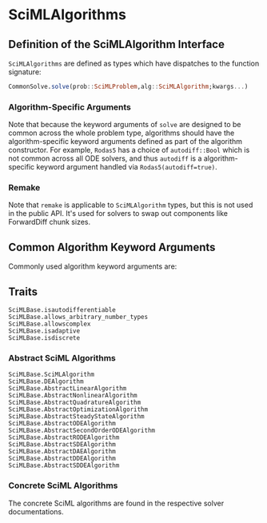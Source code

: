# SciMLAlgorithms

## Definition of the SciMLAlgorithm Interface

`SciMLAlgorithms` are defined as types which have dispatches to the function signature:

```julia
CommonSolve.solve(prob::SciMLProblem,alg::SciMLAlgorithm;kwargs...)
```

### Algorithm-Specific Arguments

Note that because the keyword arguments of `solve` are designed to be common across the whole
problem type, algorithms should have the algorithm-specific keyword arguments defined as part
of the algorithm constructor. For example, `Rodas5` has a choice of `autodiff::Bool` which is
not common across all ODE solvers, and thus `autodiff` is a algorithm-specific keyword argument
handled via `Rodas5(autodiff=true)`.

### Remake

Note that `remake` is applicable to `SciMLAlgorithm` types, but this is not used in the public API.
It's used for solvers to swap out components like ForwardDiff chunk sizes.

## Common Algorithm Keyword Arguments

Commonly used algorithm keyword arguments are:

## Traits

```@docs
SciMLBase.isautodifferentiable
SciMLBase.allows_arbitrary_number_types
SciMLBase.allowscomplex
SciMLBase.isadaptive
SciMLBase.isdiscrete
```

### Abstract SciML Algorithms

```@docs
SciMLBase.SciMLAlgorithm
SciMLBase.DEAlgorithm
SciMLBase.AbstractLinearAlgorithm
SciMLBase.AbstractNonlinearAlgorithm
SciMLBase.AbstractQuadratureAlgorithm
SciMLBase.AbstractOptimizationAlgorithm
SciMLBase.AbstractSteadyStateAlgorithm
SciMLBase.AbstractODEAlgorithm
SciMLBase.AbstractSecondOrderODEAlgorithm
SciMLBase.AbstractRODEAlgorithm
SciMLBase.AbstractSDEAlgorithm
SciMLBase.AbstractDAEAlgorithm
SciMLBase.AbstractDDEAlgorithm
SciMLBase.AbstractSDDEAlgorithm
```

### Concrete SciML Algorithms

The concrete SciML algorithms are found in the respective solver documentations.